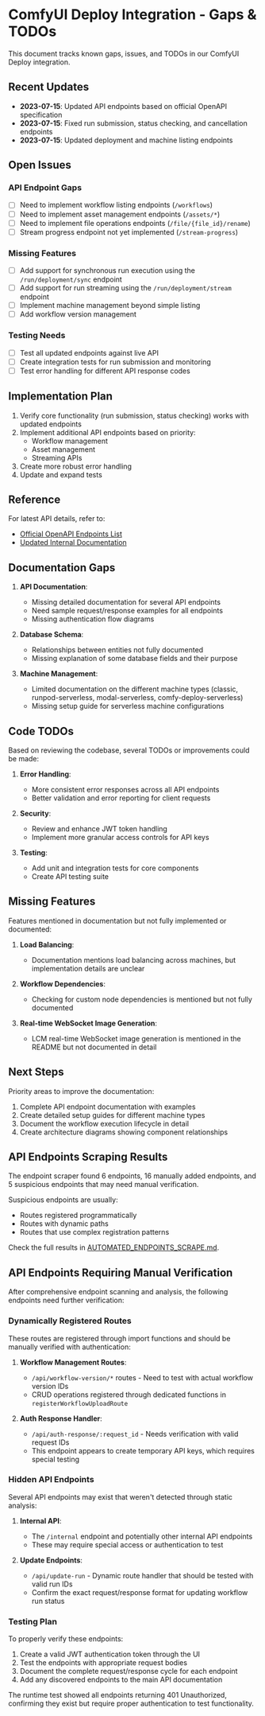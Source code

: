 # ComfyUI Deploy Integration - Gaps & TODOs

This document tracks known gaps, issues, and TODOs in our ComfyUI Deploy integration.

## Recent Updates

- **2023-07-15**: Updated API endpoints based on official OpenAPI specification
- **2023-07-15**: Fixed run submission, status checking, and cancellation endpoints
- **2023-07-15**: Updated deployment and machine listing endpoints

## Open Issues

### API Endpoint Gaps

- [ ] Need to implement workflow listing endpoints (`/workflows`)
- [ ] Need to implement asset management endpoints (`/assets/*`)
- [ ] Need to implement file operations endpoints (`/file/{file_id}/rename`)
- [ ] Stream progress endpoint not yet implemented (`/stream-progress`)

### Missing Features

- [ ] Add support for synchronous run execution using the `/run/deployment/sync` endpoint
- [ ] Add support for run streaming using the `/run/deployment/stream` endpoint
- [ ] Implement machine management beyond simple listing
- [ ] Add workflow version management

### Testing Needs

- [ ] Test all updated endpoints against live API
- [ ] Create integration tests for run submission and monitoring
- [ ] Test error handling for different API response codes

## Implementation Plan

1. Verify core functionality (run submission, status checking) works with updated endpoints
2. Implement additional API endpoints based on priority:
   - Workflow management
   - Asset management
   - Streaming APIs
3. Create more robust error handling
4. Update and expand tests

## Reference

For latest API details, refer to:
- [Official OpenAPI Endpoints List](../API/OPENAPI_ENDPOINTS_LIST.md)
- [Updated Internal Documentation](../API/ENDPOINTS_LIST.md)

## Documentation Gaps

1. **API Documentation**:
   - Missing detailed documentation for several API endpoints
   - Need sample request/response examples for all endpoints
   - Missing authentication flow diagrams

2. **Database Schema**:
   - Relationships between entities not fully documented
   - Missing explanation of some database fields and their purpose

3. **Machine Management**:
   - Limited documentation on the different machine types (classic, runpod-serverless, modal-serverless, comfy-deploy-serverless)
   - Missing setup guide for serverless machine configurations

## Code TODOs

Based on reviewing the codebase, several TODOs or improvements could be made:

1. **Error Handling**:
   - More consistent error responses across all API endpoints
   - Better validation and error reporting for client requests

2. **Security**:
   - Review and enhance JWT token handling
   - Implement more granular access controls for API keys

3. **Testing**:
   - Add unit and integration tests for core components
   - Create API testing suite

## Missing Features

Features mentioned in documentation but not fully implemented or documented:

1. **Load Balancing**:
   - Documentation mentions load balancing across machines, but implementation details are unclear

2. **Workflow Dependencies**:
   - Checking for custom node dependencies is mentioned but not fully documented

3. **Real-time WebSocket Image Generation**:
   - LCM real-time WebSocket image generation is mentioned in the README but not documented in detail

## Next Steps

Priority areas to improve the documentation:

1. Complete API endpoint documentation with examples
2. Create detailed setup guides for different machine types
3. Document the workflow execution lifecycle in detail
4. Create architecture diagrams showing component relationships 

## API Endpoints Scraping Results

The endpoint scraper found 6 endpoints, 16 manually added endpoints, and 5 suspicious endpoints that may need manual verification.

Suspicious endpoints are usually:
- Routes registered programmatically
- Routes with dynamic paths
- Routes that use complex registration patterns

Check the full results in [AUTOMATED_ENDPOINTS_SCRAPE.md](/docs/comfyui-deploy/API/AUTOMATED_ENDPOINTS_SCRAPE.md).

## API Endpoints Requiring Manual Verification

After comprehensive endpoint scanning and analysis, the following endpoints need further verification:

### Dynamically Registered Routes

These routes are registered through import functions and should be manually verified with authentication:

1. **Workflow Management Routes**:
   - `/api/workflow-version/*` routes - Need to test with actual workflow version IDs
   - CRUD operations registered through dedicated functions in `registerWorkflowUploadRoute`

2. **Auth Response Handler**:
   - `/api/auth-response/:request_id` - Needs verification with valid request IDs
   - This endpoint appears to create temporary API keys, which requires special testing

### Hidden API Endpoints

Several API endpoints may exist that weren't detected through static analysis:

1. **Internal API**:
   - The `/internal` endpoint and potentially other internal API endpoints
   - These may require special access or authentication to test

2. **Update Endpoints**:
   - `/api/update-run` - Dynamic route handler that should be tested with valid run IDs
   - Confirm the exact request/response format for updating workflow run status

### Testing Plan

To properly verify these endpoints:

1. Create a valid JWT authentication token through the UI
2. Test the endpoints with appropriate request bodies
3. Document the complete request/response cycle for each endpoint
4. Add any discovered endpoints to the main API documentation

The runtime test showed all endpoints returning 401 Unauthorized, confirming they exist but require proper authentication to test functionality.


